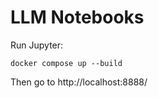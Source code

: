 # LLM Notebooks

Run Jupyter:
```shell
docker compose up --build
```

Then go to http://localhost:8888/